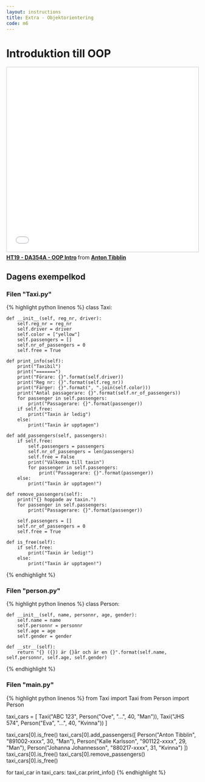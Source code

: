 ```yaml
---
layout: instructions
title: Extra - Objektorientering
code: m6
---
```


# Introduktion till OOP

<iframe src="//www.slideshare.net/slideshow/embed_code/key/2xu9uR4s28G8pm" width="595" height="485" frameborder="0" marginwidth="0" marginheight="0" scrolling="no" style="border:1px solid #CCC; border-width:1px; margin-bottom:5px; max-width: 100%;" allowfullscreen> </iframe> <div style="margin-bottom:5px"> <strong> <a href="//www.slideshare.net/AntonTibblin/ht19-da354a-oop-intro" title="HT19 - DA354A - OOP Intro" target="_blank">HT19 - DA354A - OOP Intro</a> </strong> from <strong><a href="https://www.slideshare.net/AntonTibblin" target="_blank">Anton Tibblin</a></strong> </div>

## Dagens exempelkod

### Filen "Taxi.py"

{% highlight python linenos %}
class Taxi:

    def __init__(self, reg_nr, driver):
        self.reg_nr = reg_nr
        self.driver = driver
        self.color = ["yellow"]
        self.passengers = []
        self.nr_of_passengers = 0
        self.free = True

    def print_info(self):
        print("Taxibil")
        print("=======")
        print("Förare: {}".format(self.driver))
        print("Reg nr: {}".format(self.reg_nr))
        print("Färger: {}".format(", ".join(self.color)))
        print("Antal passagerare: {}".format(self.nr_of_passengers))
        for passenger in self.passengers:
            print("Passagerare: {}".format(passenger))
        if self.free:
            print("Taxin är ledig")
        else:
            print("Taxin är upptagen")

    def add_passengers(self, passengers):
        if self.free:
            self.passengers = passengers
            self.nr_of_passengers = len(passengers)
            self.free = False
            print("Välkomna till taxin")
            for passenger in self.passengers:
                print("Passagerare: {}".format(passenger))
        else:
            print("Taxin är upptagen!")

    def remove_passengers(self):
        print("{} hoppade av taxin.")
        for passenger in self.passengers:
            print("Passagerare: {}".format(passenger))
            
        self.passengers = []
        self.nr_of_passengers = 0
        self.free = True

    def is_free(self):
        if self.free:
            print("Taxin är ledig!")
        else:
            print("Taxin är upptagen!")

{% endhighlight %}

### Filen "person.py"
{% highlight python linenos %}
class Person:

    def __init__(self, name, personnr, age, gender):
        self.name = name
        self.personnr = personnr
        self.age = age
        self.gender = gender

    def __str__(self):
        return "{} ({}) är {}år och är en {}".format(self.name, self.personnr, self.age, self.gender)
{% endhighlight %}

### Filen "main.py"

{% highlight python linenos %}
from Taxi import Taxi
from Person import Person

taxi_cars = [
    Taxi("ABC 123", Person("Ove", "...", 40, "Man")),
    Taxi("JHS 574", Person("Eva", "...", 40, "Kvinna"))
]


taxi_cars[0].is_free()
taxi_cars[0].add_passengers([
    Person("Anton Tibblin", "891002-xxxx", 30, "Man"),
    Person("Kalle Karlsson", "901122-xxxx", 29, "Man"),
    Person("Johanna Johannesson", "880217-xxxx", 31, "Kvinna")
])
taxi_cars[0].is_free()
taxi_cars[0].remove_passengers()
taxi_cars[0].is_free()

for taxi_car in taxi_cars:
    taxi_car.print_info()
{% endhighlight %}